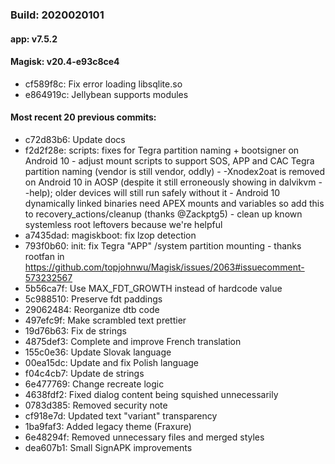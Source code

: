 ### Build: 2020020101
#### app: v7.5.2
#### Magisk: v20.4-e93c8ce4

- cf589f8c: Fix error loading libsqlite.so
- e864919c: Jellybean supports modules

#### Most recent 20 previous commits:

- c72d83b6: Update docs
- f2d2f28e: scripts: fixes for Tegra partition naming + bootsigner on Android 10 - adjust mount scripts to support SOS, APP and CAC Tegra partition naming (vendor is still vendor, oddly) - -Xnodex2oat is removed on Android 10 in AOSP (despite it still erroneously showing in dalvikvm --help); older devices will still run safely without it - Android 10 dynamically linked binaries need APEX mounts and variables so add this to recovery_actions/cleanup (thanks @Zackptg5) - clean up known systemless root leftovers because we're helpful
- a7435dad: magiskboot: fix lzop detection
- 793f0b60: init: fix Tegra "APP" /system partition mounting - thanks rootfan in https://github.com/topjohnwu/Magisk/issues/2063#issuecomment-573232567
- 5b56ca7f: Use MAX_FDT_GROWTH instead of hardcode value
- 5c988510: Preserve fdt paddings
- 29062484: Reorganize dtb code
- 497efc9f: Make scrambled text prettier
- 19d76b63: Fix de strings
- 4875def3: Complete and improve French translation
- 155c0e36: Update Slovak language
- 00ea15dc: Update and fix Polish language
- f04c4cb7: Update de strings
- 6e477769: Change recreate logic
- 4638fdf2: Fixed dialog content being squished unnecessarily
- 0783d385: Removed security note
- cf918e7d: Updated text "variant" transparency
- 1ba9faf3: Added legacy theme (Fraxure)
- 6e48294f: Removed unnecessary files and merged styles
- dea607b1: Small SignAPK improvements

